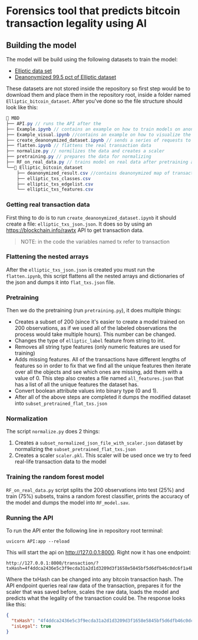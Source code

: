# Forensics tool that predicts bitcoin transaction legality using AI

## Building the model

The model will be build using the following datasets to train the model:

- [Elliptic data set](https://www.kaggle.com/datasets/ellipticco/elliptic-data-set)
- [Deanonymized 99.5 pct of Elliptic dataset](https://www.kaggle.com/datasets/ellipticco/elliptic-data-set/discussion/117862)

These datasets are not stored inside the repository so first step would be to download them and place them in the repository root, inside a folder named `Elliptic_bitcoin_dataset`. After you've done so the file structure should look like this:

```c#
📁 MBD
├── API.py // runs the API after the
├── Example.ipynb // contains an example on how to train models on anonymized data
├── Example_visual.ipynb //contains an example on how to visualize the data
├── create_deanonymized_dataset.ipynb // sends a series of requests to aquire real data from deanonymized dataset exposed hashes
├── flatten.ipynb // flattens the real transaction data
├── normalize.py // normilizes the data and creates a scaler
├── pretraining.py // prepares the data for normalizing
├── RF_on_real_data.py // trains model on real data after pretraining and normalization
└──📁 Elliptic_bitcoin_dataset
	├── deanonymized_result.csv //contains deanonymized map of transactions
	├── elliptic_txs_classes.csv
	├── elliptic_txs_edgelist.csv
	└── elliptic_txs_features.csv
```

### Getting real transaction data

First thing to do is to run `create_deanonymized_dataset.ipynb` it should create a file: `elliptic_txs_json.json`. It does so by using an https://blockchain.info/rawtx API to get transaction data.

> NOTE: in the code the variables named tx refer to transaction

### Flattening the nested arrays

After the `elliptic_txs_json.json` is created you must run the `flatten.ipynb`, this script flattens all the nested arrays and dictionaries of the json and dumps it into `flat_txs.json` file.

### Pretraining

Then we do the pretraining (run `pretraining.py`), it does multiple things:

- Creates a subset of 200 (since it's easier to create a model trained on 200 observations, as if we used all of the labeled observations the process would take multiple hours). This number can be changed.
- Changes the type of `elliptic_label` feature from string to int.
- Removes all string type features (only numeric features are used for training)
- Adds missing features. All of the transactions have different lengths of features so in order to fix that we find all the unique features then iterate over all the objects and see which ones are missing, add them with a value of 0. This step also creates a file named `all_features.json` that has a list of all the unique features the dataset has.
- Convert boolean attribute values into binary type (0 and 1).
- After all of the above steps are completed it dumps the modified dataset into `subset_pretrained_flat_txs.json`

### Normalization

The script `normalize.py` does 2 things:

1. Creates a `subset_normalized_json_file_with_scaler.json` dataset by normalizing the `subset_pretrained_flat_txs.json`
2. Creates a scaler `scaler.pkl`. This scaler will be used once we try to feed real-life transaction data to the model

### Training the random forest model

`RF_on_real_data.py` script splits the 200 observations into test (25%) and train (75%) subsets, trains a random forest classifier, prints the accuracy of the model and dumps the model into `RF_model.sav`.

### Running the API

To run the API enter the following line in repository root terminal:

```shell
uvicorn API:app --reload
```

This will start the api on http://127.0.0.1:8000. Right now it has one endpoint:

```
http://127.0.0.1:8000/transaction/?txHash=4f4ddca2436e5c3f9ecda31a2d1d3209d3f1658e5845bf5d6dfb46c0dc6f1a4b
```

Where the txHash can be changed into any bitcoin transaction hash. The API endpoint queries real raw data of the transaction, prepares it for the scaler that was saved before, scales the raw data, loads the model and predicts what the legality of the transaction could be. The response looks like this:

```json
{
  "txHash": "4f4ddca2436e5c3f9ecda31a2d1d3209d3f1658e5845bf5d6dfb46c0dc6f1a4b",
  "isLegal": true
}
```
